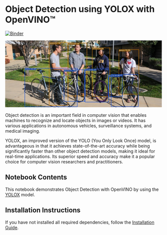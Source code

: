 # Object Detection using YOLOX with OpenVINO™

[![Binder](https://mybinder.org/badge_logo.svg)](https://mybinder.org/v2/gh/openvinotoolkit/openvino_notebooks/HEAD?filepath=notebooks%2F214-yolox-object-detection%2F214-yolox-object-detection.ipynb)

<img src="./test.jpg">

Object detection is an important field in computer vision that enables machines to recognize and locate objects in images or videos. It has various applications in autonomous vehicles, surveillance systems, and medical imaging. 

YOLOX, an improved version of the YOLO (You Only Look Once) model, is advantageous in that it achieves state-of-the-art accuracy while being significantly faster than other object detection models, making it ideal for real-time applications. Its superior speed and accuracy make it a popular choice for computer vision researchers and practitioners.

## Notebook Contents

This notebook demonstrates Object Detection with OpenVINO by using the [YOLOX](https://github.com/Megvii-BaseDetection/YOLOX) model.

## Installation Instructions

If you have not installed all required dependencies, follow the [Installation Guide](../../README.md).
